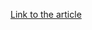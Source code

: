 [Link to the article](https://thehackernews.com/2025/09/phantom-taurus-new-china-linked-hacker.html)
